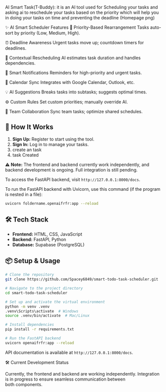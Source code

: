 AI Smart Task(T-Buddy): it is an AI tool used for Scheduling your tasks and asking ai to reschedule your tasks based on the priority which will help you in doing your tasks on time and preventing the deadline
(Homepage png)

✨ AI Smart Scheduler Features
🎯 Priority-Based Rearrangement
Tasks auto-sort by priority (Low, Medium, High).

⏰ Deadline Awareness
Urgent tasks move up; countdown timers for deadlines.

🧠 Contextual Rescheduling
AI estimates task duration and handles dependencies.

🔔 Smart Notifications
Reminders for high-priority and urgent tasks.

📅 Calendar Sync
Integrates with Google Calendar, Outlook, etc.

💡 AI Suggestions
Breaks tasks into subtasks; suggests optimal times.

⚙️ Custom Rules
Set custom priorities; manually override AI.

👥 Team Collaboration
Sync team tasks; optimize shared schedules.



## 🎯 How It Works

1. **Sign Up:** Register to start using the tool.
2. **Sign In:** Log in to manage your tasks.
3. create an task
4. task Created
   
⚠️ **Note:** The frontend and backend currently work independently, and backend development is ongoing. Full integration is still pending.

To access the FastAPI backend, visit `http://127.0.0.1:8000/docs`.

To run the FastAPI backend with Uvicorn, use this command (if the program is nested in a file):

```bash
uvicorn foldername.openaifrfr:app --reload
```

## 🛠 Tech Stack

- **Frontend:** HTML, CSS, JavaScript
- **Backend:** FastAPI, Python
- **Database:** Supabase (PostgreSQL)

## 📦 Setup & Usage

```bash
# Clone the repository
git clone https://github.com/Spacey6849/smart-todo-task-scheduler.git

# Navigate to the project directory
cd smart-todo-task-scheduler

# Set up and activate the virtual environment
python -m venv .venv
.venv\Scripts\activate  # Windows
source .venv/bin/activate  # Mac/Linux

# Install dependencies
pip install -r requirements.txt

# Run the FastAPI backend
uvicorn openaifrfr:app --reload
```

API documentation is available at `http://127.0.0.1:8000/docs`.

🛠 Current Development Status

Currently, the frontend and backend are working independently. Integration is in progress to ensure seamless communication between both components.
